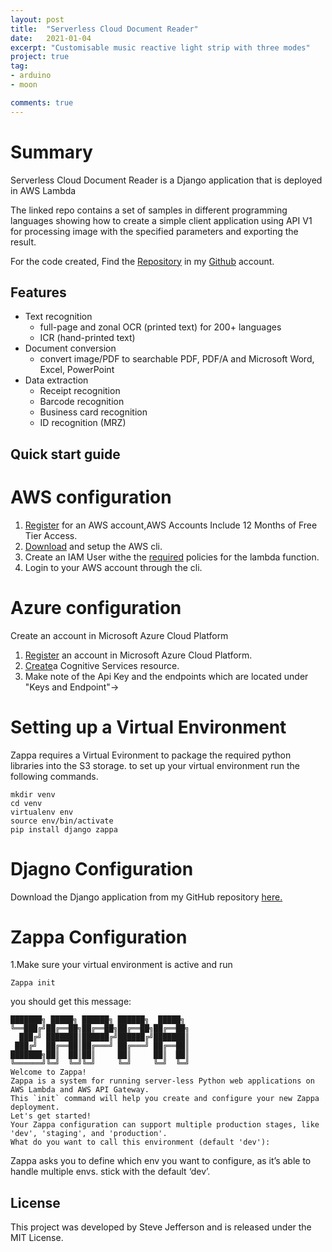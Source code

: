 ```yaml
---
layout: post
title:  "Serverless Cloud Document Reader"
date:   2021-01-04
excerpt: "Customisable music reactive light strip with three modes"
project: true
tag:
- arduino
- moon

comments: true
---
```


# Summary

Serverless Cloud Document Reader is a Django application that is deployed in AWS Lambda 

The linked repo contains a set of samples in different programming languages showing how to create a simple client application using API V1 for processing image with the specified parameters and exporting the result.

For the code created, Find the [Repository](https://www.ocrsdk.com/documentation/api-reference/process-image-method/) in my [Github](https://www.ocrsdk.com/documentation/) account.


## Features

- Text recognition
  - full-page and zonal OCR (printed text) for 200+ languages
  - ICR (hand-printed text)
- Document conversion
  - convert image/PDF to searchable PDF, PDF/A and Microsoft Word, Excel, PowerPoint
- Data extraction
  - Receipt recognition
  - Barcode recognition 
  - Business card recognition
  - ID recognition (MRZ)

## Quick start guide

# AWS configuration

1. [Register](https://portal.aws.amazon.com/billing/signup#/start) for an AWS account,AWS Accounts Include 12 Months of Free Tier Access.
2. [Download](https://docs.aws.amazon.com/cli/latest/userguide/install-cliv2-windows.html) and setup the AWS cli.
3. Create an IAM User withe the [required](https://www.codingforentrepreneurs.com/blog/aws-iam-user-role-policies-zappa-serverless-python) policies for the lambda function.
3. Login to your AWS account through the cli.


# Azure configuration
Create an account in Microsoft Azure Cloud Platform
1. [Register](https://azure.microsoft.com/auth/signin/?loginProvider=Microsoft&redirectUri=%2Fen-in%2Ffree%2F) an account in Microsoft Azure Cloud Platform.
2. [Create](https://portal.azure.com/#blade/HubsExtension/BrowseResource/resourceType/Microsoft.CognitiveServices%2Faccounts)a Cognitive Services resource.
3. Make note of the Api Key and the endpoints which are located under "Keys and Endpoint"-> 

# Setting up a Virtual Environment

Zappa requires a Virtual Evironment to package the required python libraries into the S3 storage. to set up your virtual environment run the following commands.

```
mkdir venv
cd venv
virtualenv env
source env/bin/activate
pip install django zappa

```
# Djagno Configuration
Download the Django application from my GitHub repository [here.]()

# Zappa Configuration

1.Make sure your virtual environment is active and run

```
Zappa init
```
you should get this message:
```
███████╗ █████╗ ██████╗ ██████╗  █████╗
╚══███╔╝██╔══██╗██╔══██╗██╔══██╗██╔══██╗
  ███╔╝ ███████║██████╔╝██████╔╝███████║
 ███╔╝  ██╔══██║██╔═══╝ ██╔═══╝ ██╔══██║
███████╗██║  ██║██║     ██║     ██║  ██║
╚══════╝╚═╝  ╚═╝╚═╝     ╚═╝     ╚═╝  ╚═╝
Welcome to Zappa!
Zappa is a system for running server-less Python web applications on AWS Lambda and AWS API Gateway.
This `init` command will help you create and configure your new Zappa deployment.
Let's get started!
Your Zappa configuration can support multiple production stages, like 'dev', 'staging', and 'production'.
What do you want to call this environment (default 'dev'):
```
 Zappa asks you to define which env you want to configure, as it’s able to handle multiple envs. stick with the default ‘dev’.




## License
This project was developed by Steve Jefferson and is released under the MIT License.


